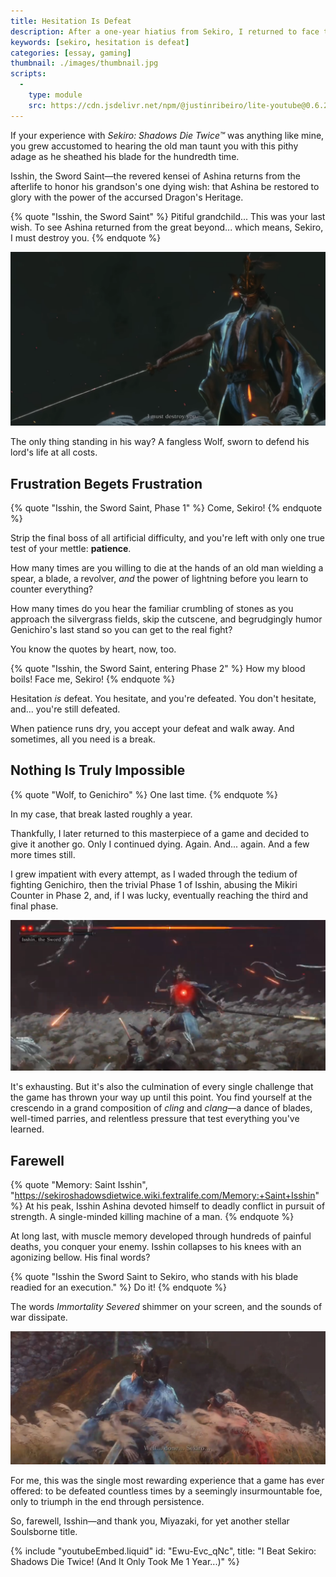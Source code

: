 ```yaml
---
title: Hesitation Is Defeat
description: After a one-year hiatius from Sekiro, I returned to face the final boss—and, through painful persistence, triumphed.
keywords: [sekiro, hesitation is defeat]
categories: [essay, gaming]
thumbnail: ./images/thumbnail.jpg
scripts:
  -
    type: module
    src: https://cdn.jsdelivr.net/npm/@justinribeiro/lite-youtube@0.6.2/lite-youtube.js
---
```


If your experience with *Sekiro: Shadows Die Twice™* was anything like mine, you grew accustomed to hearing the old man taunt you with this pithy adage as he sheathed his blade for the hundredth time.

Isshin, the Sword Saint—the revered kensei of Ashina returns from the afterlife to honor his grandson's one dying wish: that Ashina be restored to glory with the power of the accursed Dragon's Heritage.

{% quote "Isshin, the Sword Saint" %}
Pitiful grandchild... This was your last wish. To see Ashina returned from the great beyond... which means, Sekiro, I must destroy you.
{% endquote %}

![Isshin Ashina readies his blade as he prepares to fight Sekiro in the final cutscene. The words 'I must destroy you' are captioned on screen.](./images/isshin.png)

The only thing standing in his way? A fangless Wolf, sworn to defend his lord's life at all costs.

## Frustration Begets Frustration

{% quote "Isshin, the Sword Saint, Phase 1" %}
Come, Sekiro!
{% endquote %}

Strip the final boss of all artificial difficulty, and you're left with only one true test of your mettle: **patience**.

How many times are you willing to die at the hands of an old man wielding a spear, a blade, a revolver, *and* the power of lightning before you learn to counter everything?

How many times do you hear the familiar crumbling of stones as you approach the silvergrass fields, skip the cutscene, and begrudgingly humor Genichiro's last stand so you can get to the real fight?

You know the quotes by heart, now, too.

{% quote "Isshin, the Sword Saint, entering Phase 2" %}
How my blood boils! Face me, Sekiro!
{% endquote %}

Hesitation *is* defeat. You hesitate, and you're defeated. You don't hesitate, and... you're still defeated.

When patience runs dry, you accept your defeat and walk away. And sometimes, all you need is a break.

## Nothing Is Truly Impossible

{% quote "Wolf, to Genichiro" %}
One last time.
{% endquote %}

In my case, that break lasted roughly a year.

Thankfully, I later returned to this masterpiece of a game and decided to give it another go. Only I continued dying. Again. And... again. And a few more times still.

I grew impatient with every attempt, as I waded through the tedium of fighting Genichiro, then the trivial Phase 1 of Isshin, abusing the Mikiri Counter in Phase 2, and, if I was lucky, eventually reaching the third and final phase.

![Sekiro preparing to execute Isshin, the Sword Saint, in Phase 2 of the final boss battle.](./images/phase-2-execution.png)

It's exhausting. But it's also the culmination of every single challenge that the game has thrown your way up until this point. You find yourself at the crescendo in a grand composition of *cling* and *clang*—a dance of blades, well-timed parries, and relentless pressure that test everything you've learned.

## Farewell

{% quote "Memory: Saint Isshin", "https://sekiroshadowsdietwice.wiki.fextralife.com/Memory:+Saint+Isshin" %}
  At his peak, Isshin Ashina devoted himself to deadly conflict in pursuit of strength. A single-minded killing machine of a man.
{% endquote %}

At long last, with muscle memory developed through hundreds of painful deaths, you conquer your enemy. Isshin collapses to his knees with an agonizing bellow. His final words?

{% quote "Isshin the Sword Saint to Sekiro, who stands with his blade readied for an execution." %}
Do it!
{% endquote %}

The words *Immortality Severed* shimmer on your screen, and the sounds of war dissipate.

![Isshin Ashina is executed by Sekiro, who wields the Immortal Blade. Isshin's last dying words appear on screen as he draws his last breath: 'Well... done... Sekiro.'](./images/well-done-sekiro.png)

For me, this was the single most rewarding experience that a game has ever offered: to be defeated countless times by a seemingly insurmountable foe, only to triumph in the end through persistence.

So, farewell, Isshin—and thank you, Miyazaki, for yet another stellar Soulsborne title.

{% include "youtubeEmbed.liquid" id: "Ewu-Evc_qNc", title: "I Beat Sekiro: Shadows Die Twice! (And It Only Took Me 1 Year...)" %}
